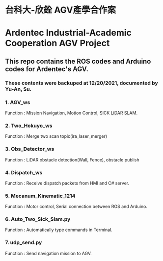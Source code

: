 # 台科大-欣銓 AGV產學合作案
# Ardentec Industrial-Academic Cooperation AGV Project

## This repo contains the ROS codes and Arduino codes for Ardentec's AGV.
### These contents were backuped at 12/20/2021, documented by Yu-An, Su.

### 1. AGV_ws
Function : Mission Navigation, Motion Control, SICK LiDAR SLAM.
### 2. Two_Hokuyo_ws
Function : Merge two scan topic(ira_laser_merger)
### 3. Obs_Detector_ws
Function : LiDAR obstacle detection(Wall, Fence), obstacle publish
### 4. Dispatch_ws
Function : Receive dispatch packets from HMI and C# server.
### 5. Mecanum_Kinematic_1214
Function : Motor control, Serial connection between ROS and Arduino.
### 6. Auto_Two_Sick_Slam.py
Function : Automatically type commands in Terminal.
### 7. udp_send.py
Function : Send navigation mission to AGV.
